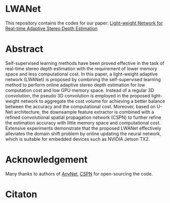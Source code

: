 # LWANet
This repository contains the codes for our paper: [Light-weight Network for Real-time Adaptive Stereo Depth Estimation](https://www.sciencedirect.com/science/article/pii/S0925231221002599) 

# Abstract
Self-supervised learning methods have been proved effective in the task of real-time stereo
depth estimation with the requirement of lower memory space and less computational cost. In this
paper, a light-weight adaptive network (LWANet) is proposed by combining the self-supervised
learning method to perform online adaptive stereo depth estimation for low computation cost and
low GPU memory space. Instead of a regular 3D convolution, the pseudo 3D convolution is
employed in the proposed light-weight network to aggregate the cost volume for achieving a better
balance between the accuracy and the computational cost. Moreover, based on U-Net architecture,
the downsample feature extractor is combined with a refined convolutional spatial propagation
network (CSPN) to further refine the estimation accuracy with little memory space and
computational cost. Extensive experiments demonstrate that the proposed LWANet effectively
alleviates the domain shift problem by online updating the neural network, which is suitable for
embedded devices such as NVIDIA Jetson TX2.


# Acknowledgement

Many thanks to authors of [AnyNet](https://github.com/mileyan/AnyNet), [CSPN](https://github.com/XinJCheng/CSPN) for open-sourcing the code.

# Citaton

